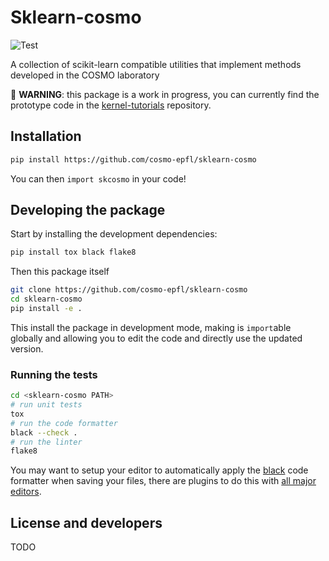 # Sklearn-cosmo

![Test](https://github.com/cosmo-epfl/sklearn-cosmo/workflows/Test/badge.svg)

A collection of scikit-learn compatible utilities that implement methods
developed in the COSMO laboratory

:construction: **WARNING**: this package is a work in progress, you can
currently find the prototype code in the
[kernel-tutorials](https://github.com/cosmo-epfl/kernel-tutorials) repository.

## Installation

```bash
pip install https://github.com/cosmo-epfl/sklearn-cosmo
```

You can then `import skcosmo` in your code!

## Developing the package

Start by installing the development dependencies:

```bash
pip install tox black flake8
```

Then this package itself

```bash
git clone https://github.com/cosmo-epfl/sklearn-cosmo
cd sklearn-cosmo
pip install -e .
```

This install the package in development mode, making is `import`able globally
and allowing you to edit the code and directly use the updated version.

### Running the tests

```bash
cd <sklearn-cosmo PATH>
# run unit tests
tox
# run the code formatter
black --check .
# run the linter
flake8
```

You may want to setup your editor to automatically apply the
[black](https://black.readthedocs.io/en/stable/) code formatter when saving your
files, there are plugins to do this with [all major
editors](https://black.readthedocs.io/en/stable/editor_integration.html).

## License and developers

TODO
